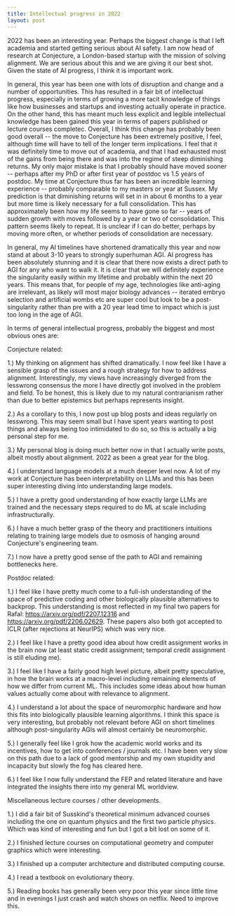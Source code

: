 ```yaml
---
title: Intellectual progress in 2022
layout: post
---
```

2022 has been an interesting year. Perhaps the biggest change is that I left academia and started getting serious about AI safety. I am now head of research at Conjecture, a London-based startup with the mission of solving alignment. We are serious about this and we are giving it our best shot. Given the state of AI progress, I think it is important work.

In general, this year has been one with lots of disruption and change and a number of opportunities. This has resulted in a fair bit of intellectual progress, especially in terms of growing a more tacit knowledge of things like how businesses and startups and investing actually operate in practice. On the other hand, this has meant much less explicit and legible intellectual knowledge has been gained this year in terms of papers published or lecture courses completec. Overall, I think this change has probably been good overall -- the move to Conjecture has been extremely positive, I feel, although time will have to tell of the longer term implications. I feel that it was definitely time to move out of academia, and that I had exhausted most of the gains from being there and was into the regime of steep diminishing returns. My only major mistake is that I probably should have moved sooner -- perhaps after my PhD or after first year of postdoc vs 1.5 years of postdoc. My time at Conjecture thus far has been an incredible learning experience -- probably comparable to my masters or year at Sussex. My prediction is that diminishing returns will set in in about 6 months to a year but more time is likely necessary for a full consolidation. This has approximately been how my life seems to have gone so far -- years of sudden growth with moves followed by a year or two of consolidation. This pattern seems likely to repeat. It is unclear if I can do better, perhaps by moving more often, or whether periods of consolidation are necessary.

In general, my AI timelines have shortened dramatically this year and now stand at about 3-10 years to strongly superhuman AGI. AI progress has been absolutely stunning and it is clear that there now exists a direct path to AGI for any who want to walk it. It is clear that we will definitely experience the singularity easily within my lifetime and probably within the next 20 years. This means that, for people of my age, technologies like anti-aging are irrelevant, as likely will most major biology advances -- iterated embryo selection and artificial wombs etc are super cool but look to be a post-singularity rather than pre with a 20 year lead time to impact which is just too long in the age of AGI. 

In terms of general intellectual progress, probably the biggest and most obvious ones are:

Conjecture related:

1.) My thinking on alignment has shifted dramatically. I now feel like I have a sensible grasp of the issues and a rough strategy for how to address alignment. Interestingly, my views have increasingly diverged from the lesswrong consensus the more I have directly got involved in the problem and field. To be honest, this is likely due to my natural contrarianism rather than due to better epistemics but perhaps represents insight. 

2.) As a corollary to this, I now post up blog posts and ideas regularly on lesswrong. This may seem small but I have spent years wanting to post things and always being too intimidated to do so, so this is actually a big personal step for me.

3.) My personal blog is doing much better now in that I actually write posts, albeit mostly about alignment. 2022 as been a great year for the blog.

4.) I understand language models at a much deeper level now. A lot of my work at Conjecture has been interpretability on LLMs and this has been super interesting diving into understanding large models.

5.) I have a pretty good understanding of how exactly large LLMs are trained and the necessary steps required to do ML at scale including infrastructurally.

6.) I have a much better grasp of the theory and practitioners intuitions relating to training large models due to osmosis of hanging around Conjecture's engineering team.

7.) I now have a pretty good sense of the path to AGI and remaining bottlenecks here.


Postdoc related:

1.) I feel like I have pretty much come to a full-ish understanding of the space of predictive coding and other biologically plausible alternatives to backprop. This understanding is most reflected in my final two papers for Rafal: https://arxiv.org/pdf/2207.12316 and https://arxiv.org/pdf/2206.02629. These papers also both got accepted to ICLR (after rejections at NeurIPS) which was very nice.

2.) I feel like I have a pretty good idea about how credit assignment works in the brain now (at least static credit assignment; temporal credit assignment is still eluding me).

3.) I feel like I have a fairly good high level picture, albeit pretty speculative, in how the brain works at a macro-level including remaining elements of how we differ from current ML. This includes some ideas about how human values actually come about with relevance to alignment.

4.) I understand a lot about the space of neuromorphic hardware and how this fits into biologically plausible learning algorithms. I think this space is very interesting, but probably not relevant before AGI on short timelines although post-singularity AGIs will almost certainly be neuromorphic. 

5.) I generally feel like I grok how the academic world works and its incentives, how to get into conferences / journals etc. I have been very slow on this path due to a lack of good mentorship and my own stupidity and incapacity but slowly the fog has cleared here.

6.) I feel like I now fully understand the FEP and related literature and have integrated the insights there into my general ML worldview.

Miscellaneous lecture courses / other developments.

1.) I did a fair bit of Susskind's theoretical minimum advanced courses including the one on quantum physics and the first two particle physics. Which was kind of interesting and fun but I got a bit lost on some of it.

2.) I finished lecture courses on computational geometry and computer graphics which were interesting.

3.) I finished up a computer architecture and distributed computing course.

4.) I read a textbook on evolutionary theory.

5.) Reading books has generally been very poor this year since little time and in evenings I just crash and watch shows on netflix. Need to improve this.







